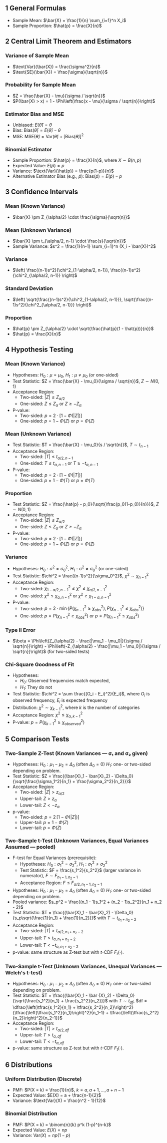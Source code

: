 ## 1 General Formulas

- Sample Mean: $\bar{X} = \frac{1}{n} \sum_{i=1}^n X_i$
- Sample Proportion: $\hat{p} = \frac{X}{n}$

## 2 Central Limit Theorem and Estimators

### Variance of Sample Mean

- $\text{Var}(\bar{X}) = \frac{\sigma^2}{n}$
- $\text{SE}(\bar{X}) = \frac{\sigma}{\sqrt{n}}$

### Probability for Sample Mean

- $Z = \frac{\bar{X} - \mu}{\sigma / \sqrt{n}}$
- $P(\bar{X} > x) = 1 - \Phi\left(\frac{x - \mu}{\sigma / \sqrt{n}}\right)$

### Estimator Bias and MSE

- Unbiased: $E(\hat{\theta}) = \theta$
- Bias: $\text{Bias}(\hat{\theta}) = E(\hat{\theta}) - \theta$
- MSE: $\text{MSE}(\hat{\theta}) = \text{Var}(\hat{\theta}) + [\text{Bias}(\hat{\theta})]^2$

### Binomial Estimator

- Sample Proportion: $\hat{p} = \frac{X}{n}$, where $X \sim B(n, p)$
- Expected Value: $E(\hat{p}) = p$
- Variance: $\text{Var}(\hat{p}) = \frac{p(1-p)}{n}$
- Alternative Estimator Bias (e.g., $\tilde{p}$): $\text{Bias}(\tilde{p}) = E(\tilde{p}) - p$

## 3 Confidence Intervals

### Mean (Known Variance)

- $\bar{X} \pm Z_{\alpha/2} \cdot \frac{\sigma}{\sqrt{n}}$

### Mean (Unknown Variance)

- $\bar{X} \pm t_{\alpha/2, n-1} \cdot \frac{s}{\sqrt{n}}$
- Sample Variance: $s^2 = \frac{1}{n-1} \sum_{i=1}^n (X_i - \bar{X})^2$

### Variance

- $\left( \frac{(n-1)s^2}{\chi^2_{1-\alpha/2, n-1}}, \frac{(n-1)s^2}{\chi^2_{\alpha/2, n-1}} \right)$

### Standard Deviation

- $\left( \sqrt{\frac{(n-1)s^2}{\chi^2_{1-\alpha/2, n-1}}}, \sqrt{\frac{(n-1)s^2}{\chi^2_{\alpha/2, n-1}}} \right)$

### Proportion

- $\hat{p} \pm Z_{\alpha/2} \cdot \sqrt{\frac{\hat{p}(1 - \hat{p})}{n}}$
- $\hat{p} = \frac{X}{n}$

## 4 Hypothesis Testing

### Mean (Known Variance)

- Hypotheses: $H_0: \mu = \mu_0$, $H_1: \mu \neq \mu_0$ (or one-sided)
- Test Statistic: $Z = \frac{\bar{X} - \mu_0}{\sigma / \sqrt{n}}$, $Z \sim N(0,1)$
- Acceptance Region:
  - Two-sided: $|Z| \leq Z_{\alpha/2}$
  - One-sided: $Z \leq Z_{\alpha}$ or $Z \geq -Z_{\alpha}$
- P-value:
  - Two-sided: $p = 2 \cdot [1 - \Phi(|Z|)]$
  - One-sided: $p = 1 - \Phi(Z)$ or $p = \Phi(Z)$

### Mean (Unknown Variance)

- Test Statistic: $T = \frac{\bar{X} - \mu_0}{s / \sqrt{n}}$, $T \sim t_{n-1}$
- Acceptance Region:
  - Two-sided: $|T| \leq t_{\alpha/2, n-1}$
  - One-sided: $T \leq t_{\alpha, n-1}$ or $T \geq -t_{\alpha, n-1}$
- P-value:
  - Two-sided: $p = 2 \cdot [1 - \Phi(|T|)]$
  - One-sided: $p = 1 - \Phi(T)$ or $p = \Phi(T)$

### Proportion

- Test Statistic: $Z = \frac{\hat{p} - p_0}{\sqrt{\frac{p_0(1-p_0)}{n}}}$, $Z \sim N(0,1)$
- Acceptance Region:
  - Two-sided: $|Z| \leq Z_{\alpha/2}$
  - One-sided: $Z \leq Z_{\alpha}$ or $Z \geq -Z_{\alpha}$
- P-value:
  - Two-sided: $p = 2 \cdot [1 - \Phi(|Z|)]$
  - One-sided: $p = 1 - \Phi(Z)$ or $p = \Phi(Z)$

### Variance

- Hypotheses: $H_0: \sigma^2 = \sigma_0^2$, $H_1: \sigma^2 \neq \sigma_0^2$ (or one-sided)
- Test Statistic: $\chi^2 = \frac{(n-1)s^2}{\sigma_0^2}$, $\chi^2 \sim \chi^2_{n-1}$
- Acceptance Region:
  - Two-sided: $\chi^2_{1-\alpha/2, n-1} \leq \chi^2 \leq \chi^2_{\alpha/2, n-1}$
  - One-sided: $\chi^2 \leq \chi^2_{\alpha, n-1}$ or $\chi^2 \geq \chi^2_{1-\alpha, n-1}$
- P-value:
  - Two-sided: $p = 2 \cdot \min\{P(\chi^2_{n-1} \geq \chi^2_{obs}), P(\chi^2_{n-1} \leq \chi^2_{obs})\}$
  - One-sided: $p = P(\chi^2_{n-1} \geq \chi^2_{obs})$ or $p = P(\chi^2_{n-1} \leq \chi^2_{obs})$

### Type II Error

- $\beta = \Phi\left(Z_{\alpha/2} - \frac{|\mu_1 - \mu_0|}{\sigma / \sqrt{n}}\right) - \Phi\left(-Z_{\alpha/2} - \frac{|\mu_1 - \mu_0|}{\sigma / \sqrt{n}}\right)$ (for two-sided tests)

### Chi-Square Goodness of Fit

- Hypotheses:
  - $H_0$: Observed frequencies match expected,
  - $H_1$: They do not
- Test Statistic: $\chi^2 = \sum \frac{(O_i - E_i)^2}{E_i}$, where $O_i$ is observed frequency, $E_i$ is expected frequency
- Distribution: $\chi^2 \sim \chi^2_{k-1}$, where $k$ is the number of categories
- Acceptance Region: $\chi^2 \leq \chi^2_{\alpha, k-1}$
- P-value: $p = P(\chi^2_{k-1} \geq \chi^2_{observed})$

## 5 Comparison Tests

### Two-Sample Z-Test (Known Variances — σ₁ and σ₂ given)

- Hypotheses:
  $H_0: \mu_1 - \mu_2 = \Delta_0$ (often $\Delta_0 = 0$)
  $H_1:$ one- or two-sided depending on problem.
- Test Statistic: $Z = \frac{(\bar{X}_1 - \bar{X}_2) - \Delta_0}{\sqrt{\frac{\sigma_1^2}{n_1} + \frac{\sigma_2^2}{n_2}}}$
- Acceptance Region:
  - Two-sided: $|Z| > z_{\alpha/2}$
  - Upper-tail: $Z > z_{\alpha}$
  - Lower-tail: $Z < -z_{\alpha}$
- p-value:
  - Two-sided: $p = 2\,[1 - \Phi(|Z|)]$
  - Upper-tail: $p = 1 - \Phi(Z)$
  - Lower-tail: $p = \Phi(Z)$

### Two-Sample t-Test (Unknown Variances, Equal Variances Assumed — pooled)

- F-test for Equal Variances (prerequisite):
  - Hypotheses: $H_0: \sigma_1^2 = \sigma_2^2$, $H_1: \sigma_1^2 \neq \sigma_2^2$
  - Test Statistic: $F = \frac{s_1^2}{s_2^2}$ (larger variance in numerator), $F \sim F_{n_1-1, n_2-1}$
  - Acceptance Region: $F \leq F_{\alpha/2, n_1-1, n_2-1}$
- Hypotheses:
  $H_0: \mu_1 - \mu_2 = \Delta_0$ (often $\Delta_0 = 0$)
  $H_1:$ one- or two-sided depending on problem.
- Pooled variance: $s_p^2 = \frac{(n_1 - 1)s_1^2 + (n_2 - 1)s_2^2}{n_1 + n_2 - 2}$
- Test Statistic: $T = \frac{(\bar{X}_1 - \bar{X}_2) - \Delta_0}{s_p\sqrt{\frac{1}{n_1} + \frac{1}{n_2}}}$ with $T \sim t_{n_1 + n_2 - 2}$
- Acceptance Region:
  - Two-sided: $|T| > t_{\alpha/2,\,n_1+n_2-2}$
  - Upper-tail: $T > t_{\alpha,\,n_1+n_2-2}$
  - Lower-tail: $T < -t_{\alpha,\,n_1+n_2-2}$
- p-value: same structure as Z-test but with $t$-CDF $F_t(\cdot)$.

### Two-Sample t-Test (Unknown Variances, Unequal Variances — Welch's t-test)

- Hypotheses:
  $H_0: \mu_1 - \mu_2 = \Delta_0$ (often $\Delta_0 = 0$)
  $H_1:$ one- or two-sided depending on problem.
- Test Statistic: $T = \frac{(\bar{X}_1 - \bar
{X}_2) - \Delta_0}{\sqrt{\frac{s_1^2}{n_1} + \frac{s_2^2}{n_2}}}$ with $T \sim t_{df}$, 
$df = \dfrac{\left(\tfrac{s_1^2}{n_1} + \tfrac{s_2^2}{n_2}\right)^2}{\tfrac{\left(\tfrac{s_1^2}{n_1}\right)^2}{n_1-1} + \tfrac{\left(\tfrac{s_2^2}{n_2}\right)^2}{n_2-1}}$
- Acceptance Region:
  - Two-sided: $|T| > t_{\alpha/2, df}$
  - Upper-tail: $T > t_{\alpha, df}$
  - Lower-tail: $T < -t_{\alpha, df}$
- p-value: same structure as Z-test but with $t$-CDF $F_t(\cdot)$.

## 6 Distributions

### Uniform Distribution (Discrete)

- PMF: $P(X = k) = \frac{1}{n}$, $k = a, a+1, \ldots, a+n-1$
- Expected Value: $E(X) = a + \frac{n-1}{2}$
- Variance: $\text{Var}(X) = \frac{n^2 - 1}{12}$

### Binomial Distribution

- PMF: $P(X = k) = \binom{n}{k} p^k (1-p)^{n-k}$
- Expected Value: $E(X) = np$
- Variance: $\text{Var}(X) = np(1-p)$
